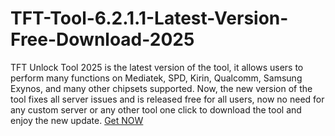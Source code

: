 # TFT-Tool-6.2.1.1-Latest-Version-Free-Download-2025
TFT Unlock Tool 2025 is the latest version of the tool, it allows users to perform many functions on Mediatek, SPD, Kirin, Qualcomm, Samsung Exynos, and many other chipsets supported. Now, the new version of the tool fixes all server issues and is released free for all users, now no need for any custom server or any other tool one click to download the tool and enjoy the new update.
[Get NOW](https://tft-unlock-tool.com/download-tft-tool/)
